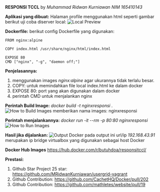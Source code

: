 **RESPONSI TCCL**
by *Muhammad Ridwan Kurniawan NIM 165410143*

**Aplikasi yang dibuat:** Halaman profile menggunakan html seperti gambar berikut uji coba diserver local:
![Local Preview](image/localpreview.png)

**Dockerfile:**
berikut config Dockerfile yang digunakan:

    FROM nginx:alpine
    
    COPY index.html /usr/share/nginx/html/index.html
    
    EXPOSE 80
    CMD ["nginx", "-g", "daemon off;"]

**Penjelasannya:** 

 1. menggunakan images *nginx:alpine* agar ukurannya tidak terlalu besar.
 2. COPY: untuk memindahkan file local index.html ke dalam docker
 3. EXPOSE 80: port yang akan digunakan dalam docker
 4. perintah CMD untuk menjalankan nginx 

**Perintah Build Image:**   *docker build -t nginxresponsi .*
![How to Build Images](image/buildnginx.png)
memberikan nama images: nginxresponsi

**Perintah menjalankannya:** *docker run -it --rm -p 80:80 nginxresponsi*
![How to Run Images](image/runnginx.png)

**Hasil jika dijalankan:**
![Output Docker](image/outputnginx.png)
pada output ini url/ip *192.168.43.91* merupakan ip bridge virtualbox yang digunakan sebagai host Docker

**Docker Hub Images**
https://hub.docker.com/r/butuhdoa/responsitccl/

**Prestasi:**
 1. Github Star Project 25 star: https://github.com/MRidwanKurniawan/usergrid-vagrant
 2. Github Contribution: https://github.com/CachetHQ/Docker/pull/202
 3. Github Contribution: https://github.com/mathletes/website/pull/19
